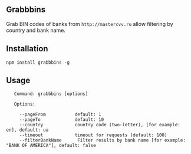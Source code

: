 ## Grabbbins

Grab BIN codes of banks from `http://mastercvv.ru` allow filtering by country and bank name.

## Installation

` npm install grabbbins -g `

## Usage

``` 
   Command: grabbbins [options]

   Options:

     --pageFrom           default: 1
     --pageTo      		  default: 10
     --country            country code (two-letter), [for example: en], default: ua
     --timeout  		  timeout for requests (default: 100)
     --filterBankName      Filter results by bank name [for example: "BANK OF AMERICA"], default: false

```
